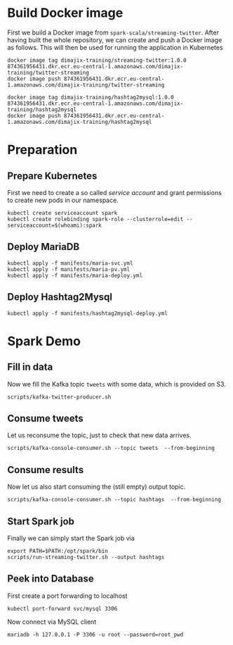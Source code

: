 # Build Docker image

First we build a Docker image from `spark-scala/streaming-twitter`. After having built the whole repository, we can
create and push a Docker image as follows. This will then be used for running the application in Kubernetes

```
docker image tag dimajix-training/streaming-twitter:1.0.0 874361956431.dkr.ecr.eu-central-1.amazonaws.com/dimajix-training/twitter-streaming
docker image push 874361956431.dkr.ecr.eu-central-1.amazonaws.com/dimajix-training/twitter-streaming

docker image tag dimajix-training/hashtag2mysql:1.0.0 874361956431.dkr.ecr.eu-central-1.amazonaws.com/dimajix-training/hashtag2mysql
docker image push 874361956431.dkr.ecr.eu-central-1.amazonaws.com/dimajix-training/hashtag2mysql
```


# Preparation

## Prepare Kubernetes
First we need to create a so called *service account* and grant permissions to create new pods in our namespace.

```
kubectl create serviceaccount spark
kubectl create rolebinding spark-role --clusterrole=edit --serviceaccount=$(whoami):spark
```

## Deploy MariaDB
```
kubectl apply -f manifests/maria-svc.yml
kubectl apply -f manifests/maria-pv.yml
kubectl apply -f manifests/maria-deploy.yml
```

## Deploy Hashtag2Mysql
```
kubectl apply -f manifests/hashtag2mysql-deploy.yml
```


# Spark Demo

## Fill in data

Now we fill the Kafka topic `tweets` with some data, which is provided on S3.
```
scripts/kafka-twitter-producer.sh
```

## Consume tweets
Let us reconsume the topic, just to check that new data arrives.
```
scripts/kafka-console-consumer.sh --topic tweets  --from-beginning
```

## Consume results
Now let us also start consuming the (still empty) output topic.
```
scripts/kafka-console-consumer.sh --topic hashtags  --from-beginning
```

## Start Spark job
Finally we can simply start the Spark job via
```
export PATH=$PATH:/opt/spark/bin
scripts/run-streaming-twitter.sh --output hashtags
```

## Peek into Database
First create a port forwarding to localhost
```
kubectl port-forward svc/mysql 3306
```
Now connect via MySQL client
```
mariadb -h 127.0.0.1 -P 3306 -u root --password=root_pwd
```
